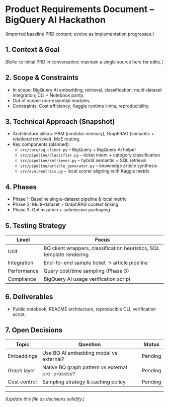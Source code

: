 # Product Requirements Document – BigQuery AI Hackathon

(Imported baseline PRD content; evolve as implementation progresses.)

## 1. Context & Goal
[Refer to initial PRD in conversation; maintain a single source here for edits.]

## 2. Scope & Constraints
- In scope: BigQuery AI embedding, retrieval, classification; multi-dataset integration; CLI + Notebook parity.
- Out of scope: non-essential modules.
- Constraints: Cost efficiency, Kaggle runtime limits, reproducibility.

## 3. Technical Approach (Snapshot)
- Architecture pillars: HRM (modular memory), GraphRAG (semantic + relational retrieval), MoE routing.
- Key components (planned):
  - `src/core/bq_client.py` – BigQuery + BigQuery AI helper
  - `src/pipeline/classifier.py` – ticket intent + category classification
  - `src/pipeline/retriever.py` – hybrid semantic + SQL retrieval
  - `src/pipeline/article_generator.py` – knowledge article synthesis
  - `src/eval/metrics.py` – local scorer aligning with Kaggle metric

## 4. Phases
- Phase 1: Baseline single-dataset pipeline & local metric
- Phase 2: Multi-dataset + GraphRAG context linking
- Phase 3: Optimization + submission packaging

## 5. Testing Strategy
| Level | Focus |
|-------|-------|
| Unit | BQ client wrappers, classification heuristics, SQL template rendering |
| Integration | End-to-end sample ticket → article pipeline |
| Performance | Query cost/time sampling (Phase 3) |
| Compliance | BigQuery AI usage verification script |

## 6. Deliverables
- Public notebook, README architecture, reproducible CLI, verification script.

## 7. Open Decisions
| Topic | Question | Status |
|-------|----------|--------|
| Embeddings | Use BQ AI embedding model vs external? | Pending |
| Graph layer | Native BQ graph pattern vs external pre-process? | Pending |
| Cost control | Sampling strategy & caching policy | Pending |

---
*(Update this file as decisions solidify.)*
